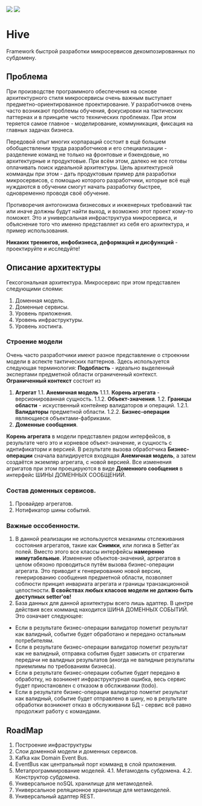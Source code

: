 ![](https://github.com/Ekstrem/Hive/workflows/.github/workflows/BuildSeedWorks/badge.svg)
![](https://github.com/Ekstrem/Hive/workflows/.github/workflows/BuildEmployee/badge.svg)
# Hive
Framework быстрой разработки микросервисов декомпозированных по субдомену.

## Проблема
При производстве программного обеспечения на основе архитектурного стиля микросервисы очень важным выступает предметно-ориентированное проектирование. У разработчиков очень часто возникают проблемы обучения, фокусировки на тактических паттернах и в принципе чисто технических проблемах. При этом теряется самое главное - моделирование, коммуникация, фиксация на главных задачах бизнеса.

Передовой опыт многих корпараций состоит в ещё большем обобществлении труда разработчиков и его специализации - разделение команд не только на фронтовые и бэкендовые, но архитектурные и продуктовые. При всём этом, далеко не все готовы оплачивать поиск идеальной архитектуры. Цель архитектурной комманды при этом - дать продуктовым пример для разработки микросервисов, с помощью которого разработчики, которые всё ещё нуждаются в обучении смогут начать разработку быстрее, одновременно проводя своё обучение.

Противоречия антогонизма бизнесовых и инженерных требований так или иначе должны будут найти выход, и возможно этот проект кому-то поможет. Это и универсальная инфраструктура микросервиса, и объяснение того что именно представляет из себя его архитектура, и пример использования.

**Никаких тренингов, инфобизнеса, деформаций и дисфункций** - проектируйте и исследуйте!

## Описание архитектуры
Гексогональная архитектура. Микросервис при этом представлен следующими слоями:
1. Доменная модель.
2. Доменные сервисы.
3. Уровень приложения.
4. Уровень инфраструктуры.
5. Уровень хостинга.

### Строение модели
Очень часто разработчики имеют разное представление о строекнии модели в аспекте тактических паттернов. Здесь используется следующая терминология:
**Подобласть** - идеально выделенный экспертами предметной области ограниченный контекст.
**Ограниченный контекст** состоит из
1. **Агрегат**
1.1. **Анемичная модель**
1.1.1. **Корень агрегата** - версионированная сущность.
1.1.2. **Объект-значения**.
1.2. **Границы области** - искуственный контейнер валидаторов и операций.
1.2.1. **Валидаторы** предметной области.
1.2.2. **Бизнес-операции** являющиеся объектами-фабриками.
2. **Доменные сообщения**.

**Корень агрегата** в модели представлен рядом интерфейсов, в результате чего это и корневое объект-значение, и сущность с иднтификаторм и версией.
В результате вызова обработчика **Бизнес-операции** сначала валидируется входящая **Анемичная модель**, а затем создаётся экземляр агрегата, с новой версией. Все изменения агригатов при этом проецируются в виде **Доменного сообщения** в интерфейс ШИНЫ ДОМЕННЫХ СООБЩЕНИЙ.

### Состав доменных сервисов.
1. Провайдер агрегатов.
2. Нотификатор шины событий.

### Важные оссобенности.
1. В данной реализации не используются механимы отслеживания состояния агрегатов, такие как **Снимки**, или логика в Setter'ах полей. Вместо этого все классы интерфейсы **намеренно иммутабельные**. Изменение объектов-значений, аргрегатов в целом обязоно проводиться путём вызова бизнес-операции агрегата. Это приводит к генерированию новой версии, генерированию сообщения предметной области, позволяет соблюсти принцип инвариата агрегата и границы транзакционной целостности. **В свойствах любых класоов модели не должно быть доступных setter'ов!**
2. База данных для данной архитектуры всего лишь адаптер. В центре действия всех комманд находится ШИНА ДОМЕННЫХ СОБЫТИЙ. Это означает следующее:
- Если в результате бизнес-операции валидатор пометит результат как валидный, событие будет обработано и передано остальным потребителям.
- Если в результате бизнес-операции валидатор пометит результат как не валидный, отправка события будет зависить от стратегии передачи не валидных результатов (иногда не валидные результаты приемлимы по требованиям бизнеса).
- Если в результате бизнес-операции событие будет передано в обработку, но возникнет инфраструктурная ошибка, весь сервис будет приостановлен с отказом в обслживании (todo).
- Если в результате бизнес-операции валидатор пометит результат как валидный, событие будет отправлено в шину, но в результате обработки возникнет отказ в обслуживании БД - сервис всё равно продолжит работу с командами.


## RoadMap
1. Построение инфраструктуры 
1. Слои доменной модели и доменных сервисов.
2. Kafka как Domain Event Bus.
3. EventBus как центральный порт комманд в слой приложения.
4. Метапрограммирование моделей.
4.1. Метамодель субдомена.
4.2. Конструктор субдомена.
5. Универсальное noSQL хранилище для метамоделей.
6. Универсальное реляционное хранилище для метамоделей.
7. Универсальный адаптер REST.
